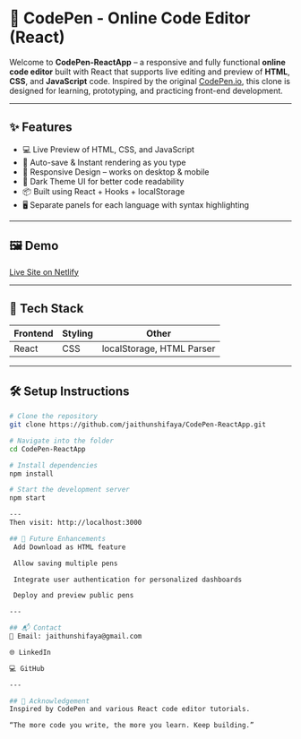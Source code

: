 # 📝 CodePen - Online Code Editor (React)

Welcome to **CodePen-ReactApp** – a responsive and fully functional **online code editor** built with React that supports live editing and preview of **HTML**, **CSS**, and **JavaScript** code. Inspired by the original [CodePen.io](https://codepen.io), this clone is designed for learning, prototyping, and practicing front-end development.

---

## ✨ Features

- 💻 Live Preview of HTML, CSS, and JavaScript
- 🧠 Auto-save & Instant rendering as you type
- 📱 Responsive Design – works on desktop & mobile
- 🌙 Dark Theme UI for better code readability
- 📦 Built using React + Hooks + localStorage
- 🖥️ Separate panels for each language with syntax highlighting

---

## 🖼️ Demo

[Live Site on Netlify](https://shifayacodepen.netlify.app/)

---

## 🚀 Tech Stack

| Frontend | Styling | Other |
|----------|---------|-------|
| React    | CSS     | localStorage, HTML Parser |

---

## 🛠️ Setup Instructions

```bash
# Clone the repository
git clone https://github.com/jaithunshifaya/CodePen-ReactApp.git

# Navigate into the folder
cd CodePen-ReactApp

# Install dependencies
npm install

# Start the development server
npm start

---
Then visit: http://localhost:3000

## 🧠 Future Enhancements
 Add Download as HTML feature

 Allow saving multiple pens

 Integrate user authentication for personalized dashboards

 Deploy and preview public pens

---

## 📬 Contact
📧 Email: jaithunshifaya@gmail.com

🌐 LinkedIn

💻 GitHub

---

## 🙏 Acknowledgement
Inspired by CodePen and various React code editor tutorials.

“The more code you write, the more you learn. Keep building.”
